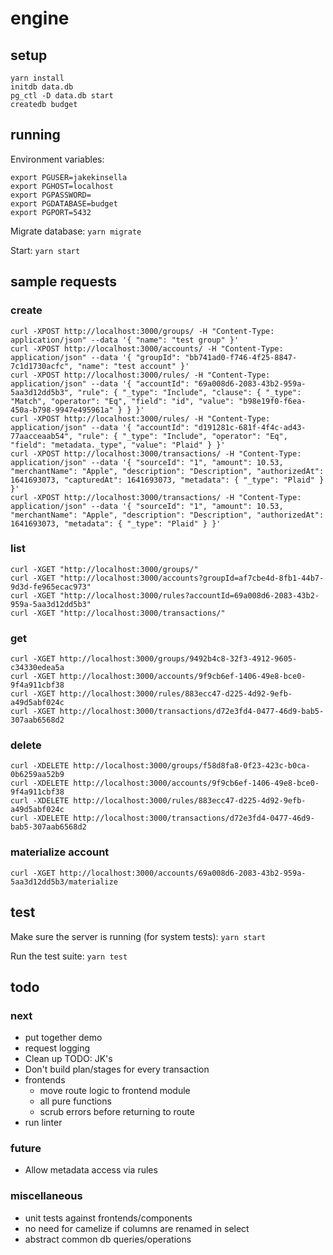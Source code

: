 # engine

## setup
`yarn install`  
`initdb data.db`  
`pg_ctl -D data.db start`  
`createdb budget`  

## running

Environment variables:
```
export PGUSER=jakekinsella
export PGHOST=localhost
export PGPASSWORD=
export PGDATABASE=budget
export PGPORT=5432
```

Migrate database:
`yarn migrate`

Start:
`yarn start`

## sample requests

### create
`curl -XPOST http://localhost:3000/groups/ -H "Content-Type: application/json" --data '{ "name": "test group" }'`  
`curl -XPOST http://localhost:3000/accounts/ -H "Content-Type: application/json" --data '{ "groupId": "bb741ad0-f746-4f25-8847-7c1d1730acfc", "name": "test account" }'`  
`curl -XPOST http://localhost:3000/rules/ -H "Content-Type: application/json" --data '{ "accountId": "69a008d6-2083-43b2-959a-5aa3d12dd5b3", "rule": { "_type": "Include", "clause": { "_type": "Match", "operator": "Eq", "field": "id", "value": "b98e19f0-f6ea-450a-b798-9947e495961a" } } }'`  
`curl -XPOST http://localhost:3000/rules/ -H "Content-Type: application/json" --data '{ "accountId": "d191281c-681f-4f4c-ad43-77aacceaab54", "rule": { "_type": "Include", "operator": "Eq", "field": "metadata._type", "value": "Plaid" } }'`  
`curl -XPOST http://localhost:3000/transactions/ -H "Content-Type: application/json" --data '{ "sourceId": "1", "amount": 10.53, "merchantName": "Apple", "description": "Description", "authorizedAt": 1641693073, "capturedAt": 1641693073, "metadata": { "_type": "Plaid" } }'`  
`curl -XPOST http://localhost:3000/transactions/ -H "Content-Type: application/json" --data '{ "sourceId": "1", "amount": 10.53, "merchantName": "Apple", "description": "Description", "authorizedAt": 1641693073, "metadata": { "_type": "Plaid" } }'`  

### list
`curl -XGET "http://localhost:3000/groups/"`  
`curl -XGET "http://localhost:3000/accounts?groupId=af7cbe4d-8fb1-44b7-9d3d-fe965ecac973"`  
`curl -XGET "http://localhost:3000/rules?accountId=69a008d6-2083-43b2-959a-5aa3d12dd5b3"`  
`curl -XGET "http://localhost:3000/transactions/"`  

### get
`curl -XGET http://localhost:3000/groups/9492b4c8-32f3-4912-9605-c34330edea5a`  
`curl -XGET http://localhost:3000/accounts/9f9cb6ef-1406-49e8-bce0-9f4a911cbf38`  
`curl -XGET http://localhost:3000/rules/883ecc47-d225-4d92-9efb-a49d5abf024c`  
`curl -XGET http://localhost:3000/transactions/d72e3fd4-0477-46d9-bab5-307aab6568d2`  

### delete
`curl -XDELETE http://localhost:3000/groups/f58d8fa8-0f23-423c-b0ca-0b6259aa52b9`  
`curl -XDELETE http://localhost:3000/accounts/9f9cb6ef-1406-49e8-bce0-9f4a911cbf38`  
`curl -XDELETE http://localhost:3000/rules/883ecc47-d225-4d92-9efb-a49d5abf024c`  
`curl -XDELETE http://localhost:3000/transactions/d72e3fd4-0477-46d9-bab5-307aab6568d2`  

### materialize account
`curl -XGET http://localhost:3000/accounts/69a008d6-2083-43b2-959a-5aa3d12dd5b3/materialize`  

## test
Make sure the server is running (for system tests):
`yarn start`

Run the test suite:
`yarn test`

## todo

### next
 - put together demo
 - request logging
 - Clean up TODO: JK's
 - Don't build plan/stages for every transaction
 - frontends
   - move route logic to frontend module
   - all pure functions
   - scrub errors before returning to route
 - run linter

### future
 - Allow metadata access via rules

### miscellaneous
 - unit tests against frontends/components
 - no need for camelize if columns are renamed in select
 - abstract common db queries/operations
